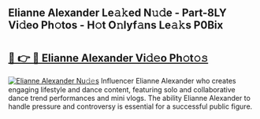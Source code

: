 ## Elianne Alexander Le𝚊𝚔ed N𝚞𝚍e - Part-8LY Vi𝚍eo Ph𝚘tos - H𝚘t O𝚗lyf𝚊ns Le𝚊𝚔s P0Bix

# <h2><a href="http://hf0est.feru.top/?c=Elianne+Alexander">🔗 👉 🔴 Elianne Alexander Vi𝚍𝚎o Ph𝚘t𝚘𝚜</a></h2>

[![Elianne Alexander Nu𝚍𝚎s](https://i.imgur.com/0TWrTi3.gif)](http://hf0est.feru.top/?c=Elianne+Alexander)
Influencer Elianne Alexander who creates engaging lifestyle and dance content, featuring solo and collaborative dance trend performances and mini vlogs. The ability Elianne Alexander to handle pressure and controversy is essential for a successful public figure. 
